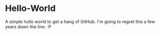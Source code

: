 Hello-World
===========

A simple hullo world to get a hang of GitHub. I'm going to regret this a few years down the line. :P